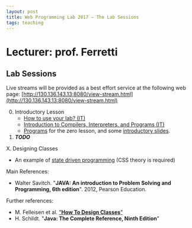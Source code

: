 ```yaml
---
layout: post
title: Web Programming Lab 2017 – The Lab Sessions
tags: teaching
---
```


# Lecturer: prof. Ferretti
## Lab Sessions

Live streams will be provided as a best effort service at the following web page: [http://130.136.143.13:8080/view-stream.html](http://130.136.143.13:8080/view-stream.html)

0. Introductory Lesson
   * [How to use your lab? (IT)](https://github.com/jackbergus/LPI07/raw/master/Lesson00/LabRuleBook.pdf)
   * [Introduction to Compilers, Interpreters, and Programs (IT)](https://github.com/jackbergus/LPI07/raw/master/Lesson00/00Compilers.pdf)
   * [Programs](https://github.com/jackbergus/LPI07/tree/master/Lession00) for the zero lesson, and some [introductory slides](https://github.com/jackbergus/LPI07/raw/master/Lesson00/ex00.pdf).
1. ***TODO***
   
X. Designing Classes
   * An example of [state driven programming](https://github.com/jackbergus/LucenePdfIndexer) (CSS theory is required)

Main References:
* Walter Savitch. "**JAVA: An introduction to Problem Solving and Programming, 6th edition**". 2012, Pearson Education.

Further references:
* M. Felleisen et al. ["**How To Design Classes**"](http://www.ccs.neu.edu/home/matthias/HtDC/htdc.pdf)
* H. Schildt. "**Java: The Complete Reference, Ninth Edition**" 
